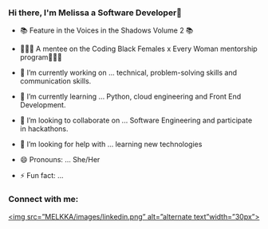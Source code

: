 ### Hi there, I'm Melissa a Software Developer👋

- 📚 Feature  in the Voices in the Shadows Volume 2 📚
- 👩🏽‍🏫 A mentee on the Coding Black Females x Every Woman mentorship program👩🏽‍🏫  





- 🔭 I’m currently working on ... technical, problem-solving skills and communication skills.
- 🌱 I’m currently learning ... Python, cloud engineering and Front End Development.
- 👯 I’m looking to collaborate on ... Software Engineering and participate in hackathons.
- 🤔 I’m looking for help with ... learning new technologies
- 😄 Pronouns: ... She/Her
- ⚡ Fun fact: ... 

### Connect with me:

<a href="https://www.linkedin.com/in/melissaam7"><img src=”MELKKA/images/linkedin.png” alt=”alternate text”width=”30px”></a>


